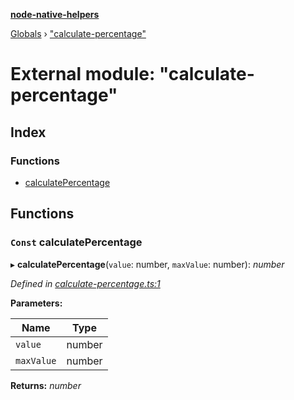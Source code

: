 **[node-native-helpers](../README.md)**

[Globals](../globals.md) › ["calculate-percentage"](_calculate_percentage_.md)

# External module: "calculate-percentage"

## Index

### Functions

* [calculatePercentage](_calculate_percentage_.md#const-calculatepercentage)

## Functions

### `Const` calculatePercentage

▸ **calculatePercentage**(`value`: number, `maxValue`: number): *number*

*Defined in [calculate-percentage.ts:1](https://github.com/DaNautilus/node-native-helpers/blob/4ff13a1/src/calculate-percentage.ts#L1)*

**Parameters:**

Name | Type |
------ | ------ |
`value` | number |
`maxValue` | number |

**Returns:** *number*